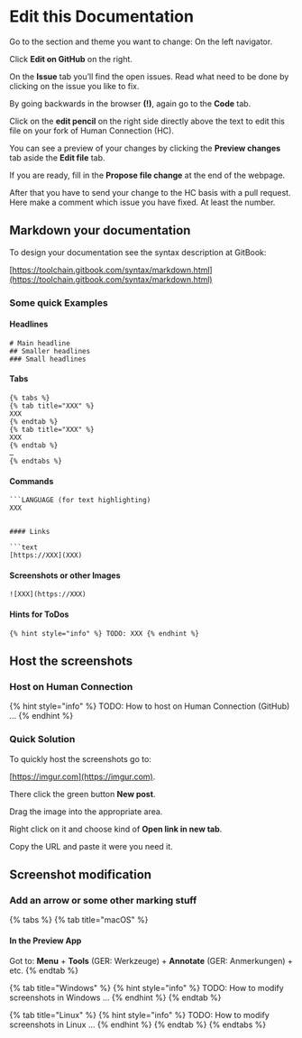 # Edit this Documentation

Go to the section and theme you want to change: On the left navigator.

Click **Edit on GitHub** on the right.

On the **Issue** tab you’ll find the open issues. Read what need to be done by clicking on the issue you like to fix.

By going backwards in the browser **\(!\)**, again go to the **Code** tab.

Click on the **edit pencil** on the right side directly above the text to edit this file on your fork of Human Connection \(HC\).

You can see a preview of your changes by clicking the **Preview changes** tab aside the **Edit file** tab.

If you are ready, fill in the **Propose file change** at the end of the webpage.

After that you have to send your change to the HC basis with a pull request. Here make a comment which issue you have fixed. At least the number.

## Markdown your documentation

To design your documentation see the syntax description at GitBook:

[https://toolchain.gitbook.com/syntax/markdown.html](https://toolchain.gitbook.com/syntax/markdown.html)

### Some quick Examples

#### Headlines

```text
# Main headline
## Smaller headlines
### Small headlines
```

#### Tabs

```text
{% tabs %}
{% tab title="XXX" %}
XXX
{% endtab %}
{% tab title="XXX" %}
XXX
{% endtab %}
…
{% endtabs %}
```

#### Commands

```text
```LANGUAGE (for text highlighting)
XXX
```
```

#### Links

```text
[https://XXX](XXX)
```

#### Screenshots or other Images

```text
![XXX](https://XXX)
```

#### Hints for ToDos

```text
{% hint style="info" %} TODO: XXX {% endhint %}
```

## Host the screenshots

### Host on Human Connection

{% hint style="info" %}
TODO: How to host on Human Connection \(GitHub\) ...
{% endhint %}

### Quick Solution

To quickly host the screenshots go to:

[https://imgur.com](https://imgur.com).

There click the green button **New post**.

Drag the image into the appropriate area.

Right click on it and choose kind of **Open link in new tab**.

Copy the URL and paste it were you need it.

## Screenshot modification

### Add an arrow or some other marking stuff

{% tabs %}
{% tab title="macOS" %}

#### In the Preview App

Got to: **Menu** + **Tools** \(GER: Werkzeuge\) + **Annotate** \(GER: Anmerkungen\) + etc.
{% endtab %}

{% tab title="Windows" %}
{% hint style="info" %}
TODO: How to modify screenshots in Windows ...
{% endhint %}
{% endtab %}

{% tab title="Linux" %}
{% hint style="info" %}
TODO: How to modify screenshots in Linux ...
{% endhint %}
{% endtab %}
{% endtabs %}

